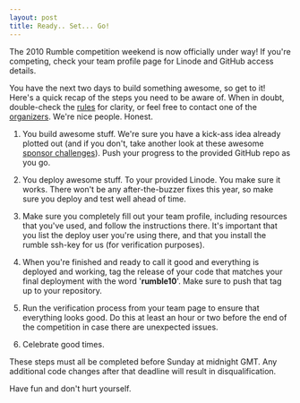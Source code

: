 ```yaml
---
layout: post
title: Ready.. Set... Go!
---
```


The 2010 Rumble competition weekend is now officially under way! If you're competing,
check your team profile page for Linode and GitHub access details.

You have the next two days to build something awesome, so get to it! Here's a
quick recap of the steps you need to be aware of. When in doubt, double-check
the <a href="/rules">rules</a> for clarity, or feel free to contact one of the
<a href="/organizers">organizers</a>. We're nice people. Honest.

1. You build awesome stuff. We're sure you have a kick-ass idea already plotted
out (and if you don't, take another look at these awesome
<a href="/challenges">sponsor challenges</a>).
Push your progress to the provided GitHub repo as you go.

2. You deploy awesome stuff. To your provided Linode. You make sure it works.
There won't be any after-the-buzzer fixes this year, so make sure you deploy
and test well ahead of time.

3. Make sure you completely fill out your team profile, including resources that
you've used, and follow the instructions there. It's important that you list
the deploy user you're using there, and that you install the rumble ssh-key
for us (for verification purposes).

4. When you're finished and ready to call it good and everything is deployed and
working, tag the release of your code that matches your final deployment with
the word '<strong>rumble10</strong>'. Make sure to push that tag up to your repository.

5. Run the verification process from your team page to ensure that everything
looks good. Do this at least an hour or two before the end of the competition
in case there are unexpected issues.

6. Celebrate good times.

These steps  must all be completed before Sunday at midnight GMT. Any
additional code changes after that deadline will result in disqualification.

Have fun and don't hurt yourself.
